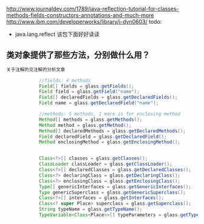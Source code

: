 
 http://www.journaldev.com/1789/java-reflection-tutorial-for-classes-methods-fields-constructors-annotations-and-much-more
 http://www.ibm.com/developerworks/library/j-dyn0603/
todo:
 - java.lang.reflect 该包下面好好读读




 ## 类对象提供了那些方法，分别做什么用？

 ```java
 关于注解的见注解的分析文章

             //fields: 4 methods
             Field[] fields = glass.getFields();
             Field field = glass.getField("name");
             Field[] declaredFields = glass.getDeclaredFields();
             Field name = glass.getDeclaredField("name");

             //methods: 5 methods, 1 more is for enclosing method
             Method[] methods = glass.getMethods();
             Method method = glass.getMethod();
             Method[] declaredMethods = glass.getDeclaredMethods();
             Field declaredField = glass.getDeclaredField();
             Method enclosingMethod = glass.getEnclosingMethod();


             Class<?>[] classes = glass.getClasses();
             ClassLoader classLoader = glass.getClassLoader();
             Class<?>[] declaredClasses = glass.getDeclaredClasses();
             Class<?> declaringClass = glass.getDeclaringClass();
             Class<?> enclosingClass = glass.getEnclosingClass();
             Type[] genericInterfaces = glass.getGenericInterfaces();
             Type genericSuperclass = glass.getGenericSuperclass();
             Class<?>[] interfaces = glass.getInterfaces();
             Class<? super Place> superclass = glass.getSuperclass();
             String typeName = glass.getTypeName();
             TypeVariable<Class<Place>>[] typeParameters = glass.getTypeParameters();




 ```